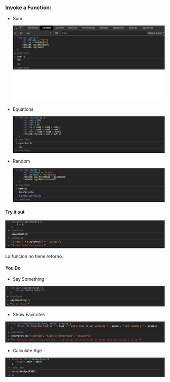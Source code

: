 ### Invoke a Function:

* Sum

  ![Sum](images/ss_js4.png)

* Equations 

  ![Equations](images/ss_js5.png)

* Random 

  ![Random](images/ss_js6.png)

#### Try it out

  ![SimpleMath](images/ss_js7.png)

La funcion no tiene retorno.

#### You Do

* Say Something 

![Say Something](images/ss_js8.png)

* Show Favorites 

![Show Favorites](images/ss_js9.png)

* Calculate Age 

![Calculate Age](images/ss_js10.png)
